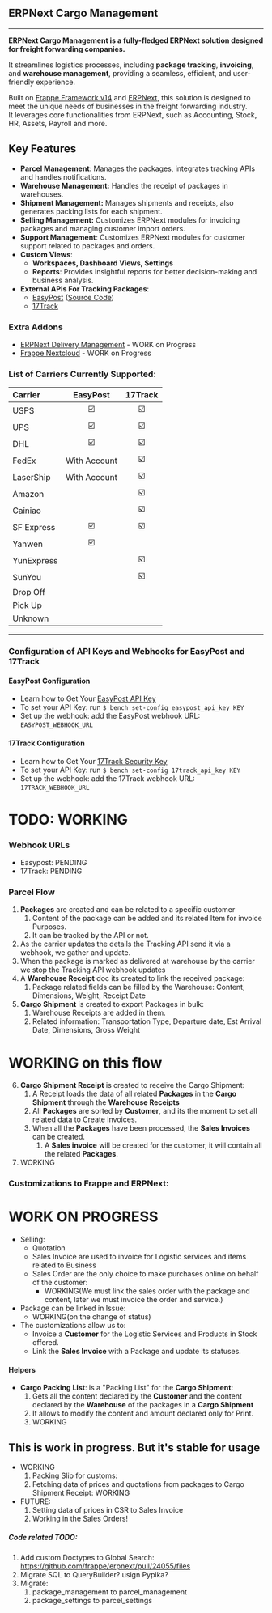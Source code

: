 ## ERPNext Cargo Management

---

**ERPNext Cargo Management is a fully-fledged ERPNext solution designed for freight forwarding companies.**

It streamlines logistics processes, including **package tracking**, **invoicing**, and **warehouse management**,
providing a seamless, efficient, and user-friendly experience.

Built on [Frappe Framework v14](https://github.com/frappe/frappe/) and [ERPNext](https://github.com/frappe/erpnext),
this solution is designed to meet the unique needs of businesses in the freight forwarding industry.  
It leverages core functionalities from ERPNext, such as Accounting, Stock, HR, Assets, Payroll and more.

## Key Features

- **Parcel Management**: Manages the packages, integrates tracking APIs and handles notifications.
- **Warehouse Management:** Handles the receipt of packages in warehouses.
- **Shipment Management:** Manages shipments and receipts, also generates packing lists for each shipment.
- **Selling Management:** Customizes ERPNext modules for invoicing packages and managing customer import orders.
- **Support Management**: Customizes ERPNext modules for customer support related to packages and orders.
- **Custom Views**:
    - **Workspaces, Dashboard Views, Settings**
    - **Reports**: Provides insightful reports for better decision-making and business analysis.
- **External APIs For Tracking Packages**:
    - [EasyPost](https://www.easypost.com/tracking-guide) ([Source Code](https://github.com/EasyPost/easypost-python))
    - [17Track](https://api.17track.net)

### Extra Addons

- [ERPNext Delivery Management](https://github.com/AgileShift/erpnext_delivery) - WORK on Progress
- [Frappe Nextcloud](https://github.com/AgileShift/frappe_nextcloud) - WORK on Progress

### List of Carriers Currently Supported:

| Carrier     |   EasyPost   | 17Track |
|:------------|:------------:|:-------:|
| USPS        |      ☑️      |   ☑️    |
| UPS         |      ☑️      |   ☑️    |
| DHL         |      ☑️      |   ☑️    |
| FedEx       | With Account |   ☑️    |
| LaserShip   | With Account |   ☑️    |
| Amazon      |              |   ☑️    |
| Cainiao     |      ️       |   ☑️    |
| SF Express  |      ☑️      |   ☑️    |
| Yanwen      |      ☑️      |    ️    |
| YunExpress  |              |   ☑️    |
| SunYou      |              |   ☑️    |
| Drop Off    |              |    ️    |
| Pick Up     |              |    ️    |
| Unknown     |              |    ️    |

---

### Configuration of API Keys and Webhooks for EasyPost and 17Track

#### EasyPost Configuration

* Learn how to Get Your [EasyPost API Key](https://www.easypost.com/docs/api#authentication)
* To set your API Key: run `$ bench set-config easypost_api_key KEY`
* Set up the webhook: add the EasyPost webhook URL: `EASYPOST_WEBHOOK_URL`

#### 17Track Configuration

* Learn how to Get Your [17Track Security Key](https://api.17track.net/en/doc?anchor=get-security-key)
* To set your API Key: run `$ bench set-config 17track_api_key KEY`
* Set up the webhook: add the 17Track webhook URL: `17TRACK_WEBHOOK_URL`




# TODO: WORKING

### Webhook URLs
* Easypost: PENDING
* 17Track:  PENDING




### Parcel Flow
1. **Packages** are created and can be related to a specific customer
   1. Content of the package can be added and its related Item for invoice Purposes.
   2. It can be tracked by the API or not.
2. As the carrier updates the details the Tracking API send it via a webhook, we gather and update.
3. When the package is marked as delivered at warehouse by the carrier we stop the Tracking API webhook updates
4. A **Warehouse Receipt** doc its created to link the received package:
   1. Package related fields can be filled by the Warehouse: Content, Dimensions, Weight, Receipt Date
5. **Cargo Shipment** is created to export Packages in bulk:
   1. Warehouse Receipts are added in them.
   2. Related information: Transportation Type, Departure date, Est Arrival Date, Dimensions, Gross Weight

# WORKING on this flow
6. **Cargo Shipment Receipt** is created to receive the Cargo Shipment:
   1. A Receipt loads the data of all related **Packages** in the **Cargo Shipment** through the **Warehouse Receipts**
   2. All **Packages** are sorted by **Customer**, and its the moment to set all related data to Create Invoices.
   3. When all the **Packages** have been processed, the **Sales Invoices** can be created.
      1. A **Sales invoice** will be created for the customer, it will contain all the related **Packages**.
7. WORKING





### Customizations to Frappe and ERPNext:
# WORK ON PROGRESS
- Selling:
  - Quotation
  - Sales Invoice are used to invoice for Logistic services and items related to Business
  - Sales Order are the only choice to make purchases online on behalf of the customer:
    - WORKING(We must link the sales order with the package and content, later we must invoice the order and service.)
- Package can be linked in Issue:
  - WORKING(on the change of status)
- The customizations allow us to:
  - Invoice a **Customer** for the Logistic Services and Products in Stock offered.
  - Link the **Sales Invoice** with a Package and update its statuses.


#### Helpers
- **Cargo Packing List**: is a "Packing List" for the **Cargo Shipment**:
  1. Gets all the content declared by the **Customer** and the content declared by the **Warehouse** of the packages in a **Cargo Shipment**
  2. It allows to modify the content and amount declared only for Print.
  3. WORKING

## This is work in progress. But it's stable for usage
- WORKING
  1. Packing Slip for customs:
  2. Fetching data of prices and quotations from packages to Cargo Shipment Receipt: WORKING
- FUTURE:
  1. Setting data of prices in CSR to Sales Invoice
  2. Working in the Sales Orders!



##### Code related TODO:
1. Add custom Doctypes to Global Search: https://github.com/frappe/erpnext/pull/24055/files
2. Migrate SQL to QueryBuilder? usign Pypika?
3. Migrate:
   1. package_management to parcel_management
   2. package_settings to parcel_settings
